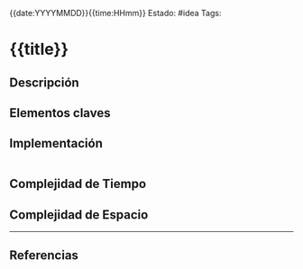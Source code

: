 {{date:YYYYMMDD}}{{time:HHmm}}
Estado: #idea
Tags:

# {{title}}

## Descripción

## Elementos claves

## Implementación

```
```

## Complejidad de Tiempo

## Complejidad de Espacio

---
## Referencias